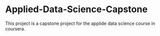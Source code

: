 # Applied-Data-Science-Capstone
This project is a capstone project for the applide data science course in coursera.
